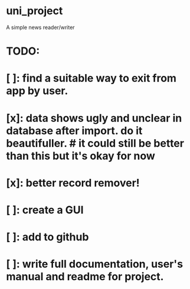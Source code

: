 # uni_project

A simple news reader/writer

# TODO:

# [ ]: find a suitable way to exit from app by user.
# [x]: data shows ugly and unclear in database after import. do it beautifuller.    # it could still be better than this but it's okay for now
# [x]: better record remover!
# [ ]: create a GUI
# [ ]: add to github
# [ ]: write full documentation, user's manual and readme for project.